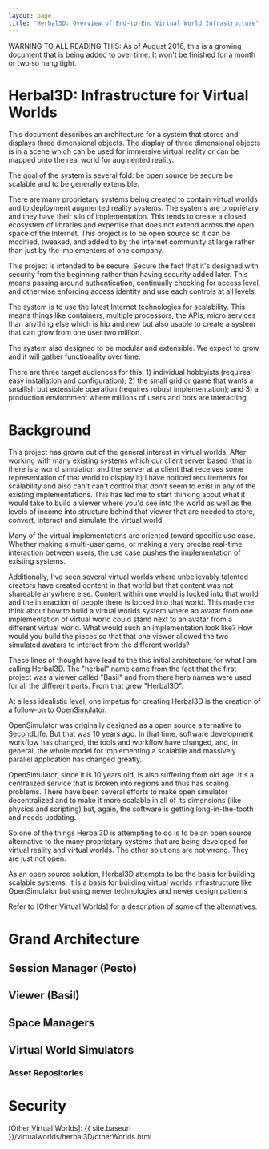 ```yaml
---
layout: page
title: "Herbal3D: Overview of End-to-End Virtual World Infrastructure"
---
```


WARNING TO ALL READING THIS: As of August 2016, this is a growing document
that is being added to over time. It won't be finished for a month or two
so hang tight.

# Herbal3D: Infrastructure for Virtual Worlds

This document describes an architecture for a system that stores
and displays three dimensional objects.
The display of three dimensional objects is in a scene which can be
used for immersive virtual reality or
can be mapped onto the real world for augmented reality.

The goal of the system is several fold:
be open source
be secure
be scalable
and to be generally extensible.

There are many proprietary systems being created to contain virtual worlds
and to deployment augmented reality systems.
The systems are proprietary and they have their silo of implementation.
This tends to create a closed ecosystem of libraries and expertise that
does not extend across the open space of the Internet.
This project is to be open source so it can be modified, tweaked,
and added to by the Internet community at large rather than just by the implementers of one company.

This project is intended to be secure.
Secure the fact that it's designed with security from the beginning rather than
having security added later.
This means passing around authentication, continually checking for access level,
and otherwise enforcing access identity and use each controls at all levels.

The system is to use the latest Internet technologies for scalability.
This means things like containers, multiple processors, the APIs,
micro services than anything else which is hip and new but also usable to
create a system that can grow from one user two million.

The system also designed to be modular and extensible.
We expect to grow and it will gather functionality over time.

There are three target audiences for this: 1) individual hobbyists
(requires easy installation and configuration); 2) the small grid or
game that wants a smallish but extensible operation (requires robust
implementation); and 3) a production environment where millions of
users and bots are interacting.

# Background

This project has grown out of the general interest in virtual worlds.
After working with many existing systems which our client server based
(that is there is a world simulation and the server at a client that receives
some representation of that world to display it) I have noticed requirements
for scalability and also can't can't control that don't seem to exist in
any of the existing implementations.
This has led me to start thinking about what it would take to build a
viewer where you'd see into the world as well as the levels of income into
structure behind that viewer that are needed to store, convert, interact and simulate the virtual world.

Many of the virtual implementations are oriented toward specific use case.
Whether making a multi-user game, or making a very precise real-time
interaction between users, the use case pushes the implementation of existing systems.

Additionally, I've seen several virtual worlds where unbelievably talented creators
have created content in that world but that content was not shareable anywhere else.
Content within one world is locked into that world and the interaction of people
there is locked into that world.
This made me think about how to build a virtual worlds system where an avatar
from one implementation of virtual world could stand next to an avatar from a
different virtual world.
What would such an implementation look like?
How would you build the pieces so that that one viewer allowed the two
simulated avatars to interact from the different worlds?

These lines of thought have lead to the this initial architecture for what
I am calling Herbal3D.
The "herbal" name came from the fact that the first project was a viewer
called "Basil" and from there herb names were used for all the different parts.
From that grew "Herbal3D".

At a less idealistic level, one impetus for creating Herbal3D is the creation of a follow-on
to [OpenSimulator].

OpenSimulator was originally designed as a open source alternative to [SecondLife].
But that was 10 years ago.
In that time, software development workflow has changed,
the tools and workflow have changed,
and, in general, the whole model for implementing a scalabile and massively parallel
application has changed greatly.

OpenSimulator, since it is 10 years old, is also suffering from old age.
It's a centralized service that is broken into regions and thus has scaling problems.
There have been several efforts to make open simulator decentralized and to make it
more scalable in all of its dimensions (like physics and scripting) but, again, the
software is getting long-in-the-tooth and needs updating.

So one of the things Herbal3D is attempting to do is to be an open source alternative
to the many proprietary systems that are being developed for virtual reality
and virtual worlds.
The other solutions are not wrong. They are just not open.

As an open source solution, Herbal3D attempts to be the basis for building
scalable systems.
It is a basis for building virtual worlds infrastructure like OpenSimulator
but using newer technologies and newer design patterns

Refer to [Other Virtual Worlds] for a description of some of the alternatives.

# Grand Architecture

## Session Manager (Pesto)

## Viewer (Basil)

## Space Managers

## Virtual World Simulators

### Asset Repositories

# Security




[OpenSimulator]: http://opensimulator.org/
[SecondLife]: http://secondlife.com/
[YouTube]: http://youtube.com/
[Other Virtual Worlds]: {{ site.baseurl }}/virtualworlds/herbal3D/otherWorlds.html

<!-- vim: shiftwidth=2 tabstop=2 autoindent expandtab
-->
